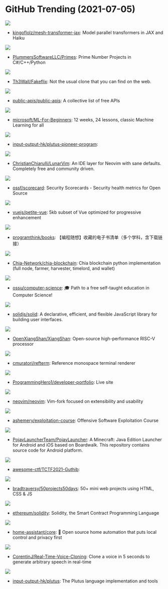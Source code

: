 # GitHub Trending (2021-07-05)

![](https://img.shields.io/badge/Python-New%20393-green?style=flat-square&logo=appveyor)
- [kingoflolz/mesh-transformer-jax](https://github.com/kingoflolz/mesh-transformer-jax): Model parallel transformers in JAX and Haiku

![](https://img.shields.io/badge/C-New%20116-green?style=flat-square&logo=appveyor)
- [PlummersSoftwareLLC/Primes](https://github.com/PlummersSoftwareLLC/Primes): Prime Number Projects in C#/C++/Python

![](https://img.shields.io/badge/JavaScript-New%20566-green?style=flat-square&logo=appveyor)
- [Th3Wall/Fakeflix](https://github.com/Th3Wall/Fakeflix): Not the usual clone that you can find on the web.

![](https://img.shields.io/badge/Python-New%20673-green?style=flat-square&logo=appveyor)
- [public-apis/public-apis](https://github.com/public-apis/public-apis): A collective list of free APIs

![](https://img.shields.io/badge/Jupyter%20Notebook-New%202-green?style=flat-square&logo=appveyor)
- [microsoft/ML-For-Beginners](https://github.com/microsoft/ML-For-Beginners): 12 weeks, 24 lessons, classic Machine Learning for all

![](https://img.shields.io/badge/Haskell-New%20120-green?style=flat-square&logo=appveyor)
- [input-output-hk/plutus-pioneer-program](https://github.com/input-output-hk/plutus-pioneer-program): 

![](https://img.shields.io/badge/Lua-New%20178-green?style=flat-square&logo=appveyor)
- [ChristianChiarulli/LunarVim](https://github.com/ChristianChiarulli/LunarVim): An IDE layer for Neovim with sane defaults. Completely free and community driven.

![](https://img.shields.io/badge/Go-New%20205-green?style=flat-square&logo=appveyor)
- [ossf/scorecard](https://github.com/ossf/scorecard): Security Scorecards - Security health metrics for Open Source

![](https://img.shields.io/badge/TypeScript-New%20612-green?style=flat-square&logo=appveyor)
- [vuejs/petite-vue](https://github.com/vuejs/petite-vue): 5kb subset of Vue optimized for progressive enhancement

![](https://img.shields.io/badge/none-New%2039-green?style=flat-square&logo=appveyor)
- [programthink/books](https://github.com/programthink/books): 【编程随想】收藏的电子书清单（多个学科，含下载链接）

![](https://img.shields.io/badge/Python-New%2011-green?style=flat-square&logo=appveyor)
- [Chia-Network/chia-blockchain](https://github.com/Chia-Network/chia-blockchain): Chia blockchain python implementation (full node, farmer, harvester, timelord, and wallet)

![](https://img.shields.io/badge/none-New%20136-green?style=flat-square&logo=appveyor)
- [ossu/computer-science](https://github.com/ossu/computer-science): 🎓 Path to a free self-taught education in Computer Science!

![](https://img.shields.io/badge/TypeScript-New%20562-green?style=flat-square&logo=appveyor)
- [solidjs/solid](https://github.com/solidjs/solid): A declarative, efficient, and flexible JavaScript library for building user interfaces.

![](https://img.shields.io/badge/Scala-New%20113-green?style=flat-square&logo=appveyor)
- [OpenXiangShan/XiangShan](https://github.com/OpenXiangShan/XiangShan): Open-source high-performance RISC-V processor

![](https://img.shields.io/badge/C-New%20135-green?style=flat-square&logo=appveyor)
- [cmuratori/refterm](https://github.com/cmuratori/refterm): Reference monospace terminal renderer

![](https://img.shields.io/badge/HTML-New%2019-green?style=flat-square&logo=appveyor)
- [ProgrammingHero1/developer-portfolio](https://github.com/ProgrammingHero1/developer-portfolio): Live site

![](https://img.shields.io/badge/Vim%20script-New%20122-green?style=flat-square&logo=appveyor)
- [neovim/neovim](https://github.com/neovim/neovim): Vim-fork focused on extensibility and usability

![](https://img.shields.io/badge/Python-New%2057-green?style=flat-square&logo=appveyor)
- [ashemery/exploitation-course](https://github.com/ashemery/exploitation-course): Offensive Software Exploitation Course

![](https://img.shields.io/badge/Java-New%2033-green?style=flat-square&logo=appveyor)
- [PojavLauncherTeam/PojavLauncher](https://github.com/PojavLauncherTeam/PojavLauncher): A Minecraft: Java Edition Launcher for Android and iOS based on Boardwalk. This repository contains source code for Android platform.

![](https://img.shields.io/badge/none-New%207-green?style=flat-square&logo=appveyor)
- [awesome-ctf/TCTF2021-Guthib](https://github.com/awesome-ctf/TCTF2021-Guthib): 

![](https://img.shields.io/badge/CSS-New%20322-green?style=flat-square&logo=appveyor)
- [bradtraversy/50projects50days](https://github.com/bradtraversy/50projects50days): 50+ mini web projects using HTML, CSS & JS

![](https://img.shields.io/badge/C%2B%2B-New%2049-green?style=flat-square&logo=appveyor)
- [ethereum/solidity](https://github.com/ethereum/solidity): Solidity, the Smart Contract Programming Language

![](https://img.shields.io/badge/Python-New%20237-green?style=flat-square&logo=appveyor)
- [home-assistant/core](https://github.com/home-assistant/core): 🏡 Open source home automation that puts local control and privacy first

![](https://img.shields.io/badge/Python-New%20447-green?style=flat-square&logo=appveyor)
- [CorentinJ/Real-Time-Voice-Cloning](https://github.com/CorentinJ/Real-Time-Voice-Cloning): Clone a voice in 5 seconds to generate arbitrary speech in real-time

![](https://img.shields.io/badge/HTML-New%2042-green?style=flat-square&logo=appveyor)
- [input-output-hk/plutus](https://github.com/input-output-hk/plutus): The Plutus language implementation and tools


